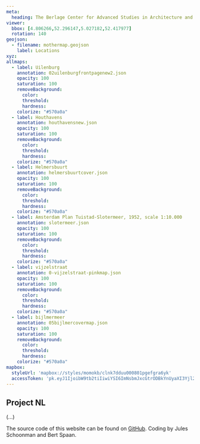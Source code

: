 ```yaml
---
meta:
  heading: The Berlage Center for Advanced Studies in Architecture and Urban Design
viewer:
  bbox: [4.806266,52.296147,5.027182,52.417977]
  rotation: 140
geojson:
  - filename: mothermap.geojson
    label: Locations
xyz:
allmaps:
  - label: Uilenburg
    annotation: 02uilenburgfrontpagenew2.json
    opacity: 100
    saturation: 100
    removeBackground:
      color:
      threshold:
      hardness:
    colorize: "#570a0a"
  - label: Houthavens
    annotation: houthavensnew.json
    opacity: 100
    saturation: 100
    removeBackground:
      color:
      threshold:
      hardness:
    colorize: "#570a0a"
  - label: Helmersbuurt
    annotation: helmersbuurtcover.json
    opacity: 100
    saturation: 100
    removeBackground:
      color:
      threshold:
      hardness:
    colorize: "#570a0a"
  - label: Amsterdam Plan Tuistad-Slotermeer, 1952, scale 1:10.000
    annotation: slotermeer.json
    opacity: 100
    saturation: 100
    removeBackground:
      color:
      threshold:
      hardness:
    colorize: "#570a0a"
  - label: vijzelstraat
    annotation: 0-vijzelstraat-pinkmap.json
    opacity: 100
    saturation: 100
    removeBackground:
      color:
      threshold:
      hardness:
    colorize: "#570a0a"
  - label: bijlmermeer
    annotation: 05bijlmercovermap.json
    opacity: 100
    saturation: 100
    removeBackground:
      color:
      threshold:
      hardness:
    colorize: "#570a0a"
mapbox:
  styleUrl: 'mapbox://styles/momokb/clnk7dduu000801pgefgra6yk'
  accessToken: 'pk.eyJ1IjoibW9tb2tiIiwiYSI6ImNsbmJxcGtrODBkYnUyaXI3Yjl2ODR1NTkifQ.OvugAnw_FwWro66sJ7Rl5A'
---
```

## Project NL

(...)

The source code of this website can be found on [GitHub](https://github.com/theberlage/city-atlas-app). Coding by Jules Schoonman and Bert Spaan.
